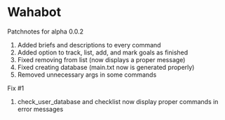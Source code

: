# Wahabot
Patchnotes for alpha 0.0.2
1. Added briefs and descriptions to every command
2. Added option to track, list, add, and mark goals as finished
3. Fixed removing from list (now displays a proper message)
4. Fixed creating database (main.txt now is generated properly)
5. Removed unnecessary args in some commands

Fix #1
1. check_user_database and checklist now display proper commands in error messages